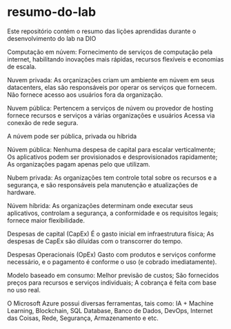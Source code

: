 # resumo-do-lab
Este repositório contém o resumo das lições aprendidas durante o desenvolvimento do lab na DIO

Computação em núvem:
Fornecimento de serviços de computação pela internet, habilitando inovações mais rápidas, recursos flexíveis e economias de escala.

Nuvem privada:
As orçanizações criam um ambiente em núvem em seus datacenters, elas são responsáveis por operar os serviços que fornecem.
Não fornece acesso aos usuários fora da organização.

Nuvem pública:
Pertencem a serviços de núvem ou provedor de hosting
fornece recursos e serviços a várias organizações e usuários
Acessa via conexão de rede segura.


A núvem pode ser pública, privada ou híbrida

Núvem pública:
Nenhuma despesa de capital para escalar verticalmente;
Os aplicativos podem ser provisionados e desprovisionados rapidamente;
As organizações pagam apenas pelo que utilizam.

Nubem privada:
As organizações tem controle total sobre os recursos e a segurança, e são responsáveis pela manutenção e atualizações de hardware.

Núvem híbrida:
As organizações determinam onde executar seus aplicativos, controlam a segurança, a conformidade e os requisitos legais;
fornece maior flexibilidade.

Despesas de capital (CapEx)
É o gasto inicial em infraestrutura física;
As despesas de CapEx são diluídas com o transcorrer do tempo.

Despesas Operacionais (OpEx)
Gasto com produtos e serviços conforme necessário, e o pagamento é conforme o uso (e cobrado imediatamente).

Modelo baseado em consumo:
Melhor previsão de custos;
São fornecidos preços para recursos e serviços individuais;
A cobrança é feita com base no uso real.


O Microsoft Azure possui diversas ferramentas, tais como: IA + Machine Learning, Blockchain, SQL Database, Banco de Dados, DevOps, Internet das Coisas, Rede, Segurança, Armazenamento e etc.

